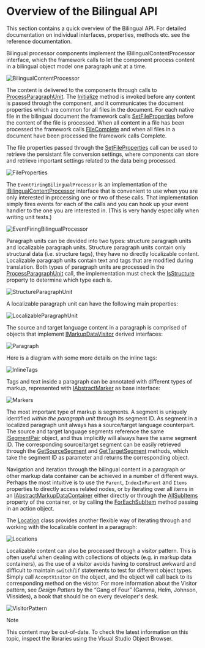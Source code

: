 Overview of the Bilingual API
===

This section contains a quick overview of the Bilingual API. For detailed documentation on individual interfaces, properties, methods etc. see the reference documentation.

Bilingual processor components implement the IBilingualContentProcessor interface, which the framework calls to let the component process content in a bilingual object model one paragraph unit at a time.

![BilingualContentProcessor](images/BilingualContentProcessor.png)

The content is delivered to the components through calls to [ProcessParagraphUnit](../../api/filetypesupport/Sdl.FileTypeSupport.Framework.BilingualApi.AbstractBilingualContentProcessor.yml#Sdl_FileTypeSupport_Framework_BilingualApi_AbstractBilingualContentProcessor_ProcessParagraphUnit_Sdl_FileTypeSupport_Framework_BilingualApi_IParagraphUnit_). The [Initialize](../../api/filetypesupport/Sdl.FileTypeSupport.Framework.BilingualApi.AbstractBilingualContentProcessor.yml#Sdl_FileTypeSupport_Framework_BilingualApi_AbstractBilingualContentProcessor_Initialize_Sdl_FileTypeSupport_Framework_BilingualApi_IDocumentProperties_) method is invoked before any content is passed through the component, and it communicates the document properties which are common for all files in the document. For each native file in the bilingual document the framework calls [SetFileProperties](../../api/filetypesupport/Sdl.FileTypeSupport.Framework.BilingualApi.AbstractBilingualContentProcessor.yml#Sdl_FileTypeSupport_Framework_BilingualApi_AbstractBilingualContentProcessor_SetFileProperties_Sdl_FileTypeSupport_Framework_BilingualApi_IFileProperties_) before the content of the file is processed. When all content in a file has been processed the framework calls [FileComplete](../../api/filetypesupport/Sdl.FileTypeSupport.Framework.BilingualApi.AbstractBilingualContentProcessor.yml#Sdl_FileTypeSupport_Framework_BilingualApi_AbstractBilingualContentProcessor_FileComplete) and when all files in a document have been processed the framework calls Complete.

The file properties passed through the [SetFileProperties](../../api/filetypesupport/Sdl.FileTypeSupport.Framework.BilingualApi.AbstractBilingualContentProcessor.yml#Sdl_FileTypeSupport_Framework_BilingualApi_AbstractBilingualContentProcessor_SetFileProperties_Sdl_FileTypeSupport_Framework_BilingualApi_IFileProperties_) call can be used to retrieve the persistant file conversion settings, where components can store and retrieve important settings related to the data being processed.

![FileProperties](images/FileProperties.png)

The ```EventFiringBilingualProcessor``` is an implementation of the [IBilingualContentProcessor](../../api/filetypesupport/Sdl.FileTypeSupport.Framework.BilingualApi.IBilingualContentProcessor.yml) interface that is convenient to use when you are only interested in processing one or two of these calls. That implementation simply fires events for each of the calls and you can hook up your event handler to the one you are interested in. (This is very handy especially when writing unit tests.)

![EventFiringBilingualProcessor](images/EventFiringBilingualProcessor.png)

Paragraph units can be devided into two types: structure paragraph units and localizable paragraph units. Structure paragraph units contain only structural data (i.e. structure tags), they have no directly localizable content. Localizable paragraph units contain text and tags that are modified during translation. Both types of paragraph units are processed in the [ProcessParagraphUnit](../../api/filetypesupport/Sdl.FileTypeSupport.Framework.BilingualApi.AbstractBilingualContentProcessor.yml#Sdl_FileTypeSupport_Framework_BilingualApi_AbstractBilingualContentProcessor_ProcessParagraphUnit_Sdl_FileTypeSupport_Framework_BilingualApi_IParagraphUnit_) call, the implementation must check the [IsStructure](../../api/filetypesupport/Sdl.FileTypeSupport.Framework.BilingualApi.IParagraphUnit.yml#Sdl_FileTypeSupport_Framework_BilingualApi_IParagraphUnit_IsStructure) property to determine which type each is.

![StructureParagraphUnit](images/StructureParagraphUnit.png)

A localizable paragraph unit can have the following main properties:

![LocalizableParagraphUnit](images/LocalizableParagraphUnit.png)

The source and target language content in a paragraph is comprised of objects that implement [IMarkupDataVisitor](../../api/filetypesupport/Sdl.FileTypeSupport.Framework.BilingualApi.IMarkupDataVisitor.yml) derived interfaces:

![Paragraph](images/Paragraph.png)

Here is a diagram with some more details on the inline tags:

![InlineTags](images/InlineTags.png)

Tags and text inside a paragraph can be annotated with different types of markup, represented with [IAbstractMarker](../../api/filetypesupport/Sdl.FileTypeSupport.Framework.BilingualApi.IAbstractMarker.yml) as base interface:

![Markers](images/Markers.png)

The most important type of markup is segments. A segment is uniquely identified *within the paragraph unit* through its segment ID. As segment in a localized paragraph unit always has a source/target language counterpart. The source and target language segments reference the same [ISegmentPair](../../api/filetypesupport/Sdl.FileTypeSupport.Framework.BilingualApi.ISegmentPair.yml) object, and thus implicitly will always have the same segment ID. The corresponding source/target segment can be easily retrieved through the [GetSourceSegment](../../api/filetypesupport/Sdl.FileTypeSupport.Framework.BilingualApi.IParagraphUnit.yml#Sdl_FileTypeSupport_Framework_BilingualApi_IParagraphUnit_GetSourceSegment_Sdl_FileTypeSupport_Framework_NativeApi_SegmentId_) and [GetTargetSegment](../../api/filetypesupport/Sdl.FileTypeSupport.Framework.BilingualApi.IParagraphUnit.yml#Sdl_FileTypeSupport_Framework_BilingualApi_IParagraphUnit_GetTargetSegment_Sdl_FileTypeSupport_Framework_NativeApi_SegmentId_) methods, which take the segment ID as parameter and returns the corresponding object.

Navigation and iteration through the bilingual content in a paragraph or other markup data container can be achieved in a number of different ways. Perhaps the most intuitive is to use the ```Parent```, ```IndexInParent``` and ```Items``` properties to directly access related nodes, or by iterating over all items in an [IAbstractMarkupDataContainer](../../api/filetypesupport/Sdl.FileTypeSupport.Framework.BilingualApi.IAbstractMarkupDataContainer.yml) either directly or through the [AllSubItems](../../api/filetypesupport/Sdl.FileTypeSupport.Framework.BilingualApi.IAbstractMarkupDataContainer.yml#Sdl_FileTypeSupport_Framework_BilingualApi_IAbstractMarkupDataContainer_AllSubItems) property of the container, or by calling the [ForEachSubItem](../../api/filetypesupport/Sdl.FileTypeSupport.Framework.BilingualApi.IAbstractMarkupDataContainer.yml#Sdl_FileTypeSupport_Framework_BilingualApi_IAbstractMarkupDataContainer_ForEachSubItem_System_Action_Sdl_FileTypeSupport_Framework_BilingualApi_IAbstractMarkupData__) method passing in an action object.

The [Location](../../api/filetypesupport/Sdl.FileTypeSupport.Framework.BilingualApi.Location.yml) class provides another flexible way of iterating through and working with the localizable content in a paragraph:

![Locations](images/Locations.png)

Localizable content can also be processed through a visitor pattern. This is often useful when dealing with collections of objects (e.g. in markup data containers), as the use of a visitor avoids having to construct awkward and difficult to maintain ```switch```/```if``` statements to test for different object types. Simply call ```AcceptVisitor``` on the object, and the object will call back to its corresponding method on the visitor. For more information about the Visitor pattern, see *Design Patters* by the “Gang of Four” (Gamma, Helm, Johnson, Vlissides), a book that should be on every developer's desk.

![VisitorPattern](images/VisitorPattern.png)

>[!NOTE]
>
> This content may be out-of-date. To check the latest information on this topic, inspect the libraries using the Visual Studio Object Browser.